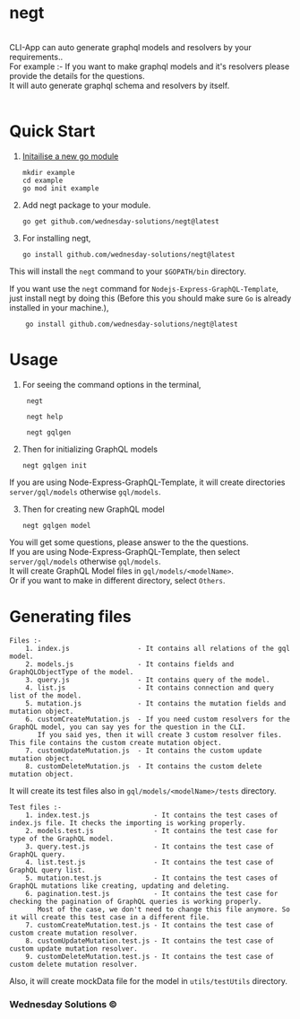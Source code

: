 # negt

<br>
CLI-App can auto generate graphql models and resolvers by your requirements.. <br>
For example :- If you want to make graphql models and it's resolvers please provide the details for the questions.<br>
It will auto generate graphql schema and resolvers by itself.<br><br>

# Quick Start

1.  <a href="https://golang.org/doc/tutorial/create-module">Initailise a new go module</a>

        mkdir example
        cd example
        go mod init example

2.  Add negt package to your module.

        go get github.com/wednesday-solutions/negt@latest

3.  For installing negt,

        go install github.com/wednesday-solutions/negt@latest

This will install the `negt` command to your `$GOPATH/bin` directory.

If you want use the `negt` command for `Nodejs-Express-GraphQL-Template`, just install negt by doing this (Before this you should make sure `Go` is already installed in your machine.),

        go install github.com/wednesday-solutions/negt@latest

# Usage
    
1. For seeing the command options in the terminal,
  
        negt

        negt help

        negt gqlgen

2.  Then for initializing GraphQL models

        negt gqlgen init

If you are using Node-Express-GraphQL-Template, it will create directories `server/gql/models` otherwise `gql/models`.

3.  Then for creating new GraphQL model

        negt gqlgen model

You will get some questions, please answer to the the questions.<br>
If you are using Node-Express-GraphQL-Template, then select `server/gql/models` otherwise `gql/models`.<br>
It will create GraphQL Model files in `gql/models/<modelName>`.<br>
Or if you want to make in different directory, select `Others`.

# Generating files

    Files :-
        1. index.js                 - It contains all relations of the gql model.
        2. models.js                - It contains fields and GraphQLObjectType of the model.
        3. query.js                 - It contains query of the model.
        4. list.js                  - It contains connection and query list of the model.
        5. mutation.js              - It contains the mutation fields and mutation object.
        6. customCreateMutation.js  - If you need custom resolvers for the GraphQL model, you can say yes for the question in the CLI.
           If you said yes, then it will create 3 custom resolver files. This file contains the custom create mutation object.
        7. customUpdateMutation.js  - It contains the custom update mutation object.
        8. customDeleteMutation.js  - It contains the custom delete mutation object.

It will create its test files also in `gql/models/<modelName>/tests` directory.

    Test files :-
        1. index.test.js                - It contains the test cases of index.js file. It checks the importing is working properly.
        2. models.test.js               - It contains the test case for type of the GraphQL model.
        3. query.test.js                - It contains the test case of GraphQL query.
        4. list.test.js                 - It contains the test case of GraphQL query list.
        5. mutation.test.js             - It contains the test cases of GraphQL mutations like creating, updating and deleting.
        6. pagination.test.js           - It contains the test case for checking the pagination of GraphQL queries is working properly.
           Most of the case, we don't need to change this file anymore. So it will create this test case in a different file.
        7. customCreateMutation.test.js - It contains the test case of custom create mutation resolver.
        8. customUpdateMutation.test.js - It contains the test case of custom update mutation resolver.
        9. customDeleteMutation.test.js - It contains the test case of custom delete mutation resolver.

Also, it will create mockData file for the model in `utils/testUtils` directory.

<h3>Wednesday Solutions &copy;</h3>
